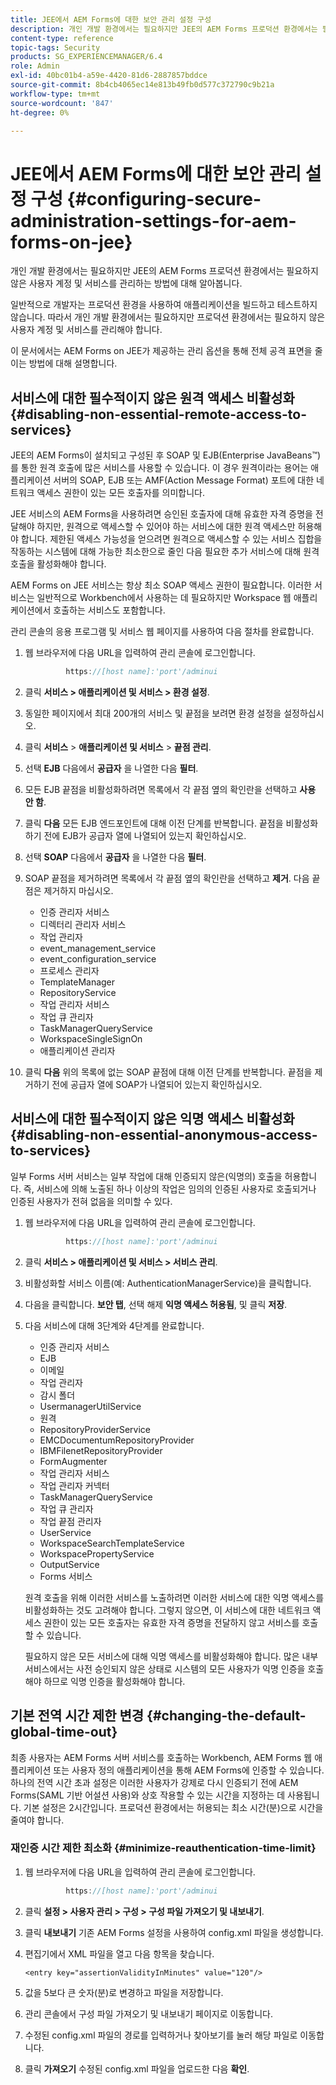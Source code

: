 ```yaml
---
title: JEE에서 AEM Forms에 대한 보안 관리 설정 구성
description: 개인 개발 환경에서는 필요하지만 JEE의 AEM Forms 프로덕션 환경에서는 필요하지 않은 사용자 계정 및 서비스를 관리하는 방법에 대해 알아봅니다.
content-type: reference
topic-tags: Security
products: SG_EXPERIENCEMANAGER/6.4
role: Admin
exl-id: 40bc01b4-a59e-4420-81d6-2887857bddce
source-git-commit: 8b4cb4065ec14e813b49fb0d577c372790c9b21a
workflow-type: tm+mt
source-wordcount: '847'
ht-degree: 0%

---
```


# JEE에서 AEM Forms에 대한 보안 관리 설정 구성 {#configuring-secure-administration-settings-for-aem-forms-on-jee}

개인 개발 환경에서는 필요하지만 JEE의 AEM Forms 프로덕션 환경에서는 필요하지 않은 사용자 계정 및 서비스를 관리하는 방법에 대해 알아봅니다.

일반적으로 개발자는 프로덕션 환경을 사용하여 애플리케이션을 빌드하고 테스트하지 않습니다. 따라서 개인 개발 환경에서는 필요하지만 프로덕션 환경에서는 필요하지 않은 사용자 계정 및 서비스를 관리해야 합니다.

이 문서에서는 AEM Forms on JEE가 제공하는 관리 옵션을 통해 전체 공격 표면을 줄이는 방법에 대해 설명합니다.

## 서비스에 대한 필수적이지 않은 원격 액세스 비활성화 {#disabling-non-essential-remote-access-to-services}

JEE의 AEM Forms이 설치되고 구성된 후 SOAP 및 EJB(Enterprise JavaBeans™)를 통한 원격 호출에 많은 서비스를 사용할 수 있습니다. 이 경우 원격이라는 용어는 애플리케이션 서버의 SOAP, EJB 또는 AMF(Action Message Format) 포트에 대한 네트워크 액세스 권한이 있는 모든 호출자를 의미합니다.

JEE 서비스의 AEM Forms을 사용하려면 승인된 호출자에 대해 유효한 자격 증명을 전달해야 하지만, 원격으로 액세스할 수 있어야 하는 서비스에 대한 원격 액세스만 허용해야 합니다. 제한된 액세스 가능성을 얻으려면 원격으로 액세스할 수 있는 서비스 집합을 작동하는 시스템에 대해 가능한 최소한으로 줄인 다음 필요한 추가 서비스에 대해 원격 호출을 활성화해야 합니다.

AEM Forms on JEE 서비스는 항상 최소 SOAP 액세스 권한이 필요합니다. 이러한 서비스는 일반적으로 Workbench에서 사용하는 데 필요하지만 Workspace 웹 애플리케이션에서 호출하는 서비스도 포함합니다.

관리 콘솔의 응용 프로그램 및 서비스 웹 페이지를 사용하여 다음 절차를 완료합니다.

1. 웹 브라우저에 다음 URL을 입력하여 관리 콘솔에 로그인합니다.

   ```java
            https://[host name]:'port'/adminui
   ```

1. 클릭 **서비스 > 애플리케이션 및 서비스 > 환경 설정**.
1. 동일한 페이지에서 최대 200개의 서비스 및 끝점을 보려면 환경 설정을 설정하십시오.
1. 클릭 **서비스** > **애플리케이션 및 서비스** > **끝점 관리**.
1. 선택 **EJB** 다음에서 **공급자** 을 나열한 다음 **필터**.
1. 모든 EJB 끝점을 비활성화하려면 목록에서 각 끝점 옆의 확인란을 선택하고 **사용 안 함**.
1. 클릭 **다음** 모든 EJB 엔드포인트에 대해 이전 단계를 반복합니다. 끝점을 비활성화하기 전에 EJB가 공급자 열에 나열되어 있는지 확인하십시오.
1. 선택 **SOAP** 다음에서 **공급자** 을 나열한 다음 **필터**.
1. SOAP 끝점을 제거하려면 목록에서 각 끝점 옆의 확인란을 선택하고 **제거**. 다음 끝점은 제거하지 마십시오.

   * 인증 관리자 서비스
   * 디렉터리 관리자 서비스
   * 작업 관리자
   * event_management_service
   * event_configuration_service
   * 프로세스 관리자
   * TemplateManager
   * RepositoryService
   * 작업 관리자 서비스
   * 작업 큐 관리자
   * TaskManagerQueryService
   * WorkspaceSingleSignOn
   * 애플리케이션 관리자

1. 클릭 **다음** 위의 목록에 없는 SOAP 끝점에 대해 이전 단계를 반복합니다. 끝점을 제거하기 전에 공급자 열에 SOAP가 나열되어 있는지 확인하십시오.

## 서비스에 대한 필수적이지 않은 익명 액세스 비활성화 {#disabling-non-essential-anonymous-access-to-services}

일부 Forms 서버 서비스는 일부 작업에 대해 인증되지 않은(익명의) 호출을 허용합니다. 즉, 서비스에 의해 노출된 하나 이상의 작업은 임의의 인증된 사용자로 호출되거나 인증된 사용자가 전혀 없음을 의미할 수 있다.

1. 웹 브라우저에 다음 URL을 입력하여 관리 콘솔에 로그인합니다.

   ```java
            https://[host name]:'port'/adminui
   ```

1. 클릭 **서비스 > 애플리케이션 및 서비스 > 서비스 관리**.
1. 비활성화할 서비스 이름(예: AuthenticationManagerService)을 클릭합니다.
1. 다음을 클릭합니다. **보안 탭**, 선택 해제 **익명 액세스 허용됨**, 및 클릭 **저장**.
1. 다음 서비스에 대해 3단계와 4단계를 완료합니다.

   * 인증 관리자 서비스
   * EJB
   * 이메일
   * 작업 관리자
   * 감시 폴더
   * UsermanagerUtilService
   * 원격
   * RepositoryProviderService
   * EMCDocumentumRepositoryProvider
   * IBMFilenetRepositoryProvider
   * FormAugmenter
   * 작업 관리자 서비스
   * 작업 관리자 커넥터
   * TaskManagerQueryService
   * 작업 큐 관리자
   * 작업 끝점 관리자
   * UserService
   * WorkspaceSearchTemplateService
   * WorkspacePropertyService
   * OutputService
   * Forms 서비스

   원격 호출을 위해 이러한 서비스를 노출하려면 이러한 서비스에 대한 익명 액세스를 비활성화하는 것도 고려해야 합니다. 그렇지 않으면, 이 서비스에 대한 네트워크 액세스 권한이 있는 모든 호출자는 유효한 자격 증명을 전달하지 않고 서비스를 호출할 수 있습니다.

   필요하지 않은 모든 서비스에 대해 익명 액세스를 비활성화해야 합니다. 많은 내부 서비스에서는 사전 승인되지 않은 상태로 시스템의 모든 사용자가 익명 인증을 호출해야 하므로 익명 인증을 활성화해야 합니다.

## 기본 전역 시간 제한 변경 {#changing-the-default-global-time-out}

최종 사용자는 AEM Forms 서버 서비스를 호출하는 Workbench, AEM Forms 웹 애플리케이션 또는 사용자 정의 애플리케이션을 통해 AEM Forms에 인증할 수 있습니다. 하나의 전역 시간 초과 설정은 이러한 사용자가 강제로 다시 인증되기 전에 AEM Forms(SAML 기반 어설션 사용)와 상호 작용할 수 있는 시간을 지정하는 데 사용됩니다. 기본 설정은 2시간입니다. 프로덕션 환경에서는 허용되는 최소 시간(분)으로 시간을 줄여야 합니다.

### 재인증 시간 제한 최소화 {#minimize-reauthentication-time-limit}

1. 웹 브라우저에 다음 URL을 입력하여 관리 콘솔에 로그인합니다.

   ```java
            https://[host name]:'port'/adminui
   ```

1. 클릭 **설정 > 사용자 관리 > 구성 > 구성 파일 가져오기 및 내보내기**.
1. 클릭 **내보내기** 기존 AEM Forms 설정을 사용하여 config.xml 파일을 생성합니다.
1. 편집기에서 XML 파일을 열고 다음 항목을 찾습니다.

   `<entry key="assertionValidityInMinutes" value="120"/>`

1. 값을 5보다 큰 숫자(분)로 변경하고 파일을 저장합니다.
1. 관리 콘솔에서 구성 파일 가져오기 및 내보내기 페이지로 이동합니다.
1. 수정된 config.xml 파일의 경로를 입력하거나 찾아보기를 눌러 해당 파일로 이동합니다.
1. 클릭 **가져오기** 수정된 config.xml 파일을 업로드한 다음 **확인**.
